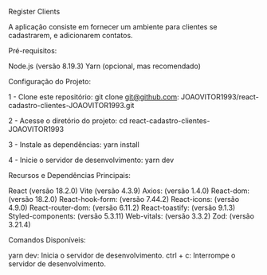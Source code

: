 Register Clients

A aplicação consiste em fornecer um ambiente para clientes se cadastrarem, e adicionarem contatos.

Pré-requisitos:

Node.js (versão 8.19.3)
Yarn (opcional, mas recomendado)

Configuração do Projeto:

1 - Clone este repositório: git clone git@github.com: JOAOVITOR1993/react-cadastro-clientes-JOAOVITOR1993.git

2 - Acesse o diretório do projeto: cd react-cadastro-clientes-JOAOVITOR1993

3 - Instale as dependências: yarn install

4 - Inicie o servidor de desenvolvimento: yarn dev

Recursos e Dependências Principais:

React (versão 18.2.0)
Vite (versão 4.3.9)
Axios: (versão 1.4.0)
React-dom: (versão 18.2.0)
React-hook-form: (versão 7.44.2)
React-icons: (versão 4.9.0)
React-router-dom: (versão 6.11.2)
React-toastify: (versão 9.1.3)
Styled-components: (versão 5.3.11)
Web-vitals: (versão 3.3.2)
Zod: (versão 3.21.4)

Comandos Disponíveis:

yarn dev: Inicia o servidor de desenvolvimento.
ctrl + c: Interrompe o servidor de desenvolvimento.